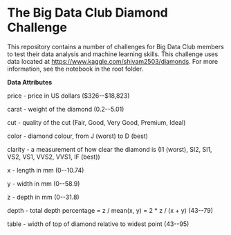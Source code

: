 # The Big Data Club Diamond Challenge #
This repository contains a number of challenges for Big Data Club members to test their data analysis and machine learning skills. This challenge uses data located at https://www.kaggle.com/shivam2503/diamonds. For more information, see the notebook in the root folder.

**Data Attributes**

price - price in US dollars (\$326--\$18,823)

carat - weight of the diamond (0.2--5.01)

cut - quality of the cut (Fair, Good, Very Good, Premium, Ideal)

color - diamond colour, from J (worst) to D (best)

clarity - a measurement of how clear the diamond is (I1 (worst), SI2, SI1, VS2, VS1, VVS2, VVS1, IF (best))

x - length in mm (0--10.74)

y - width in mm (0--58.9)

z - depth in mm (0--31.8)

depth - total depth percentage = z / mean(x, y) = 2 * z / (x + y) (43--79)

table - width of top of diamond relative to widest point (43--95)
